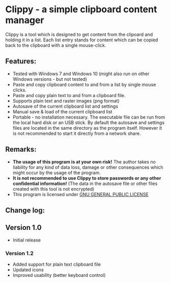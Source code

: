 # Clippy - a simple clipboard content manager

Clippy is a tool which is designed to get content from the clipoard and holding it in a list. Each list entry stands for content which can be copied back to the clipboard with a single mouse-click.

## Features:

* Tested with Windows 7 and Windows 10 (might also run on other Windows versions - but not tested)
* Paste and copy clipboard content to and from a list by single mouse clicks.
* Paste and copy plain text to and from a clipboard file.
* Supports plain text and raster images (png format)
* Autosave of the current clipboard list and settings
* Manual save & load of the current clipboard list
* Portable - no installation necessary. The executable file can be run from the local hard disk or an USB stick. By default the autosave and settings files are located in the same directory as the program itself. However it is not recommended to start it directly from a network share.

## Remarks:

* **The usage of this program is at your own risk!** The author takes no liability for any kind of data loss, damage or other consequences which might occur by the usage of the program.
* **It is not recommended to use Clippy to store passwords or any other confidential information!** (The data in the autosave file or other files created with this tool is not encrypted)
* This program is licensed under [GNU GENERAL PUBLIC LICENSE](http://www.gnu.org/licenses)

## Change log:

## Version 1.0

* Initial release

### Version 1.2

* Added support for plain text clipboard file
* Updated icons
* Improved usability (better keyboard control)